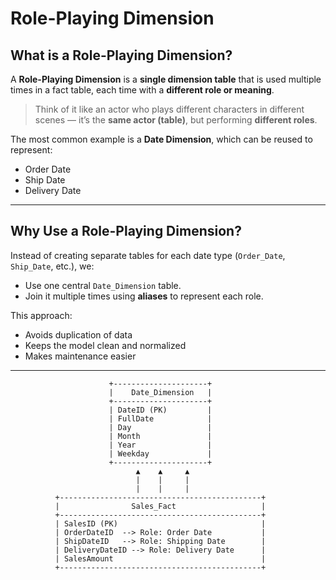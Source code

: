 #  Role-Playing Dimension

##  What is a Role-Playing Dimension?

A **Role-Playing Dimension** is a **single dimension table** that is used multiple times in a fact table, each time with a **different role or meaning**.

>  Think of it like an actor who plays different characters in different scenes — it’s the **same actor (table)**, but performing **different roles**.

The most common example is a **Date Dimension**, which can be reused to represent:
- Order Date
- Ship Date
- Delivery Date

---

##  Why Use a Role-Playing Dimension?

Instead of creating separate tables for each date type (`Order_Date`, `Ship_Date`, etc.), we:
- Use one central `Date_Dimension` table.
- Join it multiple times using **aliases** to represent each role.

This approach:
-  Avoids duplication of data
-  Keeps the model clean and normalized
-  Makes maintenance easier

---


                          +---------------------+
                          |    Date_Dimension   |
                          +---------------------+
                          | DateID (PK)         |
                          | FullDate            |
                          | Day                 |
                          | Month               |
                          | Year                |
                          | Weekday             |
                          +---------------------+
                                ▲    ▲     ▲
                                |    |     |
                                |    |     |
              +---------------------------------------------+
              |                Sales_Fact                   |
              +---------------------------------------------+
              | SalesID (PK)                                |
              | OrderDateID  --> Role: Order Date           |
              | ShipDateID   --> Role: Shipping Date        |
              | DeliveryDateID --> Role: Delivery Date      |
              | SalesAmount                                 |
              +---------------------------------------------+



